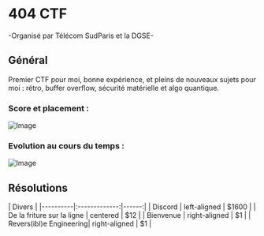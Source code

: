 # 404 CTF 
-Organisé par Télécom SudParis et la DGSE-

## Général
Premier CTF pour moi, bonne expérience, et pleins de nouveaux sujets pour moi : rétro, buffer overflow, sécurité matérielle et algo quantique.
### Score et placement :
![Image](https://github.com/loquils/CTFs-WriteUps/-/raw/main/404CTF/_Images/Général/position.png?ref_type=heads)
### Evolution au cours du temps :
![Image](https://github.com/loquils/CTFs-WriteUps/-/raw/main/404CTF/_Images/Général/scoretemps.png?ref_type=heads)

## Résolutions
| Divers |
|----------|:-------------:|------:|
| Discord |  left-aligned | $1600 |
| De la friture sur la ligne |    centered   |   $12 |
| Bienvenue | right-aligned |    $1 |
| Revers(ibl)e Engineering| right-aligned |    $1 |